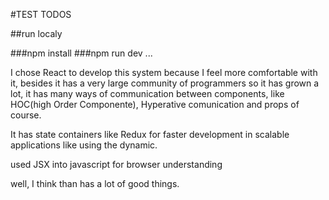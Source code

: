 #TEST TODOS

##run localy

###npm install
###npm run dev
...

I chose React to develop this system because I feel more comfortable with it, besides it has a very large community of programmers so it has grown a lot, it has many ways of communication between components, like HOC(high Order Componente), Hyperative comunication and props of course.

It has state containers like Redux for faster development in scalable applications like using the dynamic.

used JSX into javascript for browser understanding

well, I think than has a lot of good things.
